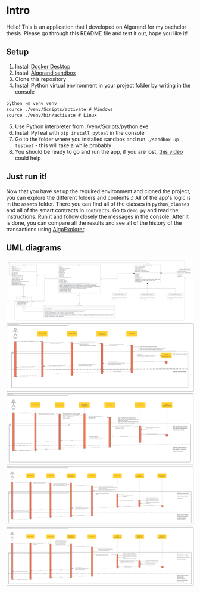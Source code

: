 # Intro
Hello! This is an application that I developed on Algorand for my bachelor thesis. Please go through this README file and test it out, hope you like it! 

## Setup 
1. Install [Docker Desktop](https://www.docker.com/products/docker-desktop/)
2. Install [Algorand sandbox](https://github.com/algorand/sandbox)
3. Clone this repository
4. Install Python virtual environment in your project folder by writing in the console
```
python -m venv venv
source ./venv/Scripts/activate # Windows
source ./venv/bin/activate # Linux
```
5. Use Python interpreter from ./venv/Scripts/python.exe
6. Install PyTeal with `pip install pyteal` in the console
7. Go to the folder where you installed sandbox and run `./sandbox up testnet` - this will take a while probably
8. You should be ready to go and run the app, if you are lost, [this video](https://www.youtube.com/watch?v=V3d3VTlgMo8&list=PLpAdAjL5F75CNnmGbz9Dm_k-z5I6Sv9_x) could help 

## Just run it! 
Now that you have set up the required environment and cloned the project, you can explore the different folders and contents :) 
All of the app's logic is in the `assets` folder. There you can find all of the classes in `python_classes` and all of the smart contracts in `contracts`. 
Go to `demo.py` and read the instructions. Run it and follow closely the messages in the console. After it is done, you can compare all the results and see all of the history of the transactions using [AlgoExplorer](https://testnet.algoexplorer.io/).

## UML diagrams 

![Class diagram of the app](uml_diagrams/ClassDiagram.png)
![Sequence diagram - opening a bank account](uml_diagrams/SD_open-bank-account.jpg)
![Sequence diagram - making a deposit to the bank account](uml_diagrams/SD_deposit.jpg)
![Sequence diagram - withdraw from the bank account](uml_diagrams/SD_withdraw.jpg)
![Sequence diagram - transfer from one bank account to another](uml_diagrams/SD_transfer.jpg)

